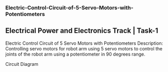### Electric-Control-Circuit-of-5-Servo-Motors-with-Potentiometers
## Electrical Power and Electronics Track | Task-1
Electric Control Circuit of 5 Servo Motors with Potentiometers
Description: Controlling servo motors for robot arm using 5 servo motors to control the joints of the robot arm using a potentiometer in 90 degrees range.

Circuit Diagram 
